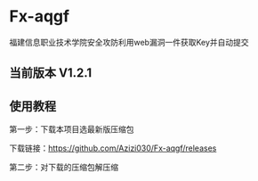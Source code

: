 # Fx-aqgf
福建信息职业技术学院安全攻防利用web漏洞一件获取Key并自动提交

## 当前版本 V1.2.1

## 使用教程
第一步：下载本项目选最新版压缩包

下载链接：https://github.com/Azizi030/Fx-aqgf/releases

第二步：对下载的压缩包解压缩




